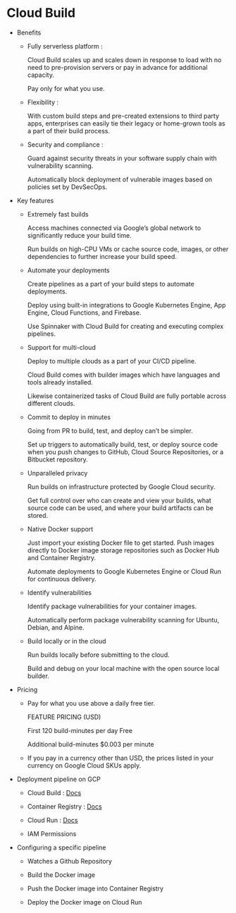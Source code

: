 Cloud Build
===

- Benefits
    
    * Fully serverless platform : 
        
        Cloud Build scales up and scales down in response to load with no need to pre-provision servers or pay in advance for additional capacity.
        
        Pay only for what you use.

    * Flexibility : 

        With custom build steps and pre-created extensions to third party apps, enterprises can easily tie their legacy or home-grown tools as a part of their build process.

    * Security and compliance : 

        Guard against security threats in your software supply chain with vulnerability scanning.
        
        Automatically block deployment of vulnerable images based on policies set by DevSecOps.

- Key features
    
    * Extremely fast builds

        Access machines connected via Google’s global network to significantly reduce your build time.
        
        Run builds on high-CPU VMs or cache source code, images, or other dependencies to further increase your build speed.

    * Automate your deployments

        Create pipelines as a part of your build steps to automate deployments.
        
        Deploy using built-in integrations to Google Kubernetes Engine, App Engine, Cloud Functions, and Firebase.
        
        Use Spinnaker with Cloud Build for creating and executing complex pipelines.

    * Support for multi-cloud

        Deploy to multiple clouds as a part of your CI/CD pipeline.
        
        Cloud Build comes with builder images which have languages and tools already installed.
        
        Likewise containerized tasks of Cloud Build are fully portable across different clouds.

    * Commit to deploy in minutes

        Going from PR to build, test, and deploy can’t be simpler.
        
        Set up triggers to automatically build, test, or deploy source code when you push changes to GitHub, Cloud Source Repositories, or a Bitbucket repository.

    * Unparalleled privacy

        Run builds on infrastructure protected by Google Cloud security.
        
        Get full control over who can create and view your builds, what source code can be used, and where your build artifacts can be stored.

    * Native Docker support

        Just import your existing Docker file to get started. Push images directly to Docker image storage repositories such as Docker Hub and Container Registry.
        
        Automate deployments to Google Kubernetes Engine or Cloud Run for continuous delivery.

    * Identify vulnerabilities

        Identify package vulnerabilities for your container images.
        
        Automatically perform package vulnerability scanning for Ubuntu, Debian, and Alpine.

    * Build locally or in the cloud

        Run builds locally before submitting to the cloud.
        
        Build and debug on your local machine with the open source local builder.

- Pricing

    * Pay for what you use above a daily free tier.


        FEATURE	                                PRICING (USD)

        First 120 build-minutes per day	        Free
        
        Additional build-minutes	            $0.003 per minute

    * If you pay in a currency other than USD, the prices listed in your currency on Google Cloud SKUs apply.

- Deployment pipeline on GCP

    * Cloud Build : [Docs](https://cloud.google.com/cloud-build/docs)

    * Container Registry : [Docs](https://cloud.google.com/container-registry/docs/overview)

    * Cloud Run : [Docs](https://cloud.google.com/run/docs)

    * IAM Permissions

- Configuring a specific pipeline
    
    * Watches a Github Repository

    * Build the Docker image
    
    * Push the Docker image into Container Registry
    
    * Deploy the Docker image on Cloud Run

